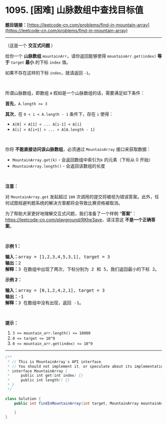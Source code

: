 # 1095. [困难] 山脉数组中查找目标值

**题目链接：**[https://leetcode-cn.com/problems/find-in-mountain-array](https://leetcode-cn.com/problems/find-in-mountain-array)

---

<div class="content__1Y2H">
 <div class="notranslate">
  <p>（这是一个 <strong>交互式问题&nbsp;</strong>）</p> 
  <p>给你一个 <strong>山脉数组</strong>&nbsp;<code>mountainArr</code>，请你返回能够使得&nbsp;<code>mountainArr.get(index)</code>&nbsp;<strong>等于</strong>&nbsp;<code>target</code>&nbsp;<strong>最小</strong>&nbsp;的下标 <code>index</code>&nbsp;值。</p> 
  <p>如果不存在这样的下标 <code>index</code>，就请返回&nbsp;<code>-1</code>。</p> 
  <p>&nbsp;</p> 
  <p>所谓山脉数组，即数组&nbsp;<code>A</code>&nbsp;假如是一个山脉数组的话，需要满足如下条件：</p> 
  <p><strong>首先</strong>，<code>A.length &gt;= 3</code></p> 
  <p><strong>其次</strong>，在&nbsp;<code>0 &lt; i&nbsp;&lt; A.length - 1</code>&nbsp;条件下，存在 <code>i</code> 使得：</p> 
  <ul> 
   <li><code>A[0] &lt; A[1] &lt; ... A[i-1] &lt; A[i]</code></li> 
   <li><code>A[i] &gt; A[i+1] &gt; ... &gt; A[A.length - 1]</code></li> 
  </ul> 
  <p>&nbsp;</p> 
  <p>你将&nbsp;<strong>不能直接访问该山脉数组</strong>，必须通过&nbsp;<code>MountainArray</code>&nbsp;接口来获取数据：</p> 
  <ul> 
   <li><code>MountainArray.get(k)</code>&nbsp;- 会返回数组中索引为<code>k</code>&nbsp;的元素（下标从 0 开始）</li> 
   <li><code>MountainArray.length()</code>&nbsp;- 会返回该数组的长度</li> 
  </ul> 
  <p>&nbsp;</p> 
  <p><strong>注意：</strong></p> 
  <p>对&nbsp;<code>MountainArray.get</code>&nbsp;发起超过 <code>100</code> 次调用的提交将被视为错误答案。此外，任何试图规避判题系统的解决方案都将会导致比赛资格被取消。</p> 
  <p>为了帮助大家更好地理解交互式问题，我们准备了一个样例 “<strong>答案</strong>”：<a href="https://leetcode-cn.com/playground/RKhe3ave">https://leetcode-cn.com/playground/RKhe3ave</a>，请注意这 <strong>不是一个正确答案</strong>。</p> 
  <ol> 
  </ol> 
  <p>&nbsp;</p> 
  <p><strong>示例 1：</strong></p> 
  <pre class="language-text"><strong>输入：</strong>array = [1,2,3,4,5,3,1], target = 3
<strong>输出：</strong>2
<strong>解释：</strong>3 在数组中出现了两次，下标分别为 2 和 5，我们返回最小的下标 2。</pre> 
  <p><strong>示例 2：</strong></p> 
  <pre class="language-text"><strong>输入：</strong>array = [0,1,2,4,2,1], target = 3
<strong>输出：</strong>-1
<strong>解释：</strong>3 在数组中没有出现，返回 -1。
</pre> 
  <p>&nbsp;</p> 
  <p><strong>提示：</strong></p> 
  <ol> 
   <li><code>3 &lt;= mountain_arr.length() &lt;= 10000</code></li> 
   <li><code>0 &lt;= target &lt;= 10^9</code></li> 
   <li><code>0 &lt;= mountain_arr.get(index) &lt;=&nbsp;10^9</code></li> 
  </ol> 
 </div>
</div>

---

```java
/**
 * // This is MountainArray's API interface.
 * // You should not implement it, or speculate about its implementation
 * interface MountainArray {
 *     public int get(int index) {}
 *     public int length() {}
 * }
 */
 
class Solution {
    public int findInMountainArray(int target, MountainArray mountainArr) {
        
    }
}
```